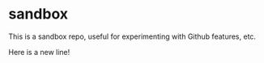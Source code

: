 # sandbox
This is a sandbox repo, useful for experimenting with Github features, etc.

Here is a new line!
